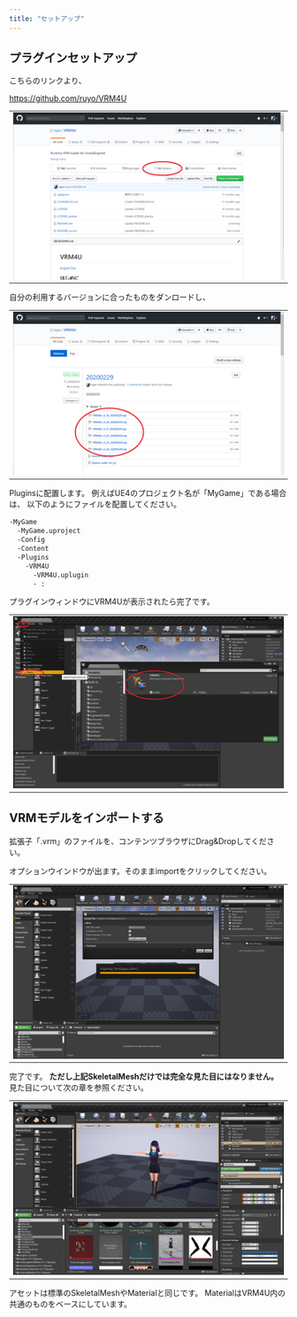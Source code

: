 ```yaml
---
title: "セットアップ"
---
```


## プラグインセットアップ
こちらのリンクより、

https://github.com/ruyo/VRM4U


||
|-|
|![](./assets/images/010_top.png)|


自分の利用するバージョンに合ったものをダンロードし、

||
|-|
|[ ![](./assets/images/010_release.png) ](./assets/images/010_release.png)|

Pluginsに配置します。
例えばUE4のプロジェクト名が「MyGame」である場合は、
以下のようにファイルを配置してください。


```
-MyGame
  -MyGame.uproject
  -Config
  -Content
  -Plugins
    -VRM4U
      -VRM4U.uplugin
      - :
```

プラグインウィンドウにVRM4Uが表示されたら完了です。

||
|-|
|![](./assets/images/010_plugin.png)|


## VRMモデルをインポートする

拡張子「.vrm」のファイルを、コンテンツブラウザにDrag&Dropしてください。

オプションウインドウが出ます。そのままimportをクリックしてください。

||
|-|
|![](./assets/images/010_import.png)|

完了です。
**ただし上記SkeletalMeshだけでは完全な見た目にはなりません。**
見た目について次の章を参照ください。

||
|-|
|![](./assets/images/010_result.png)|

アセットは標準のSkeletalMeshやMaterialと同じです。
MaterialはVRM4U内の共通のものをベースにしています。

